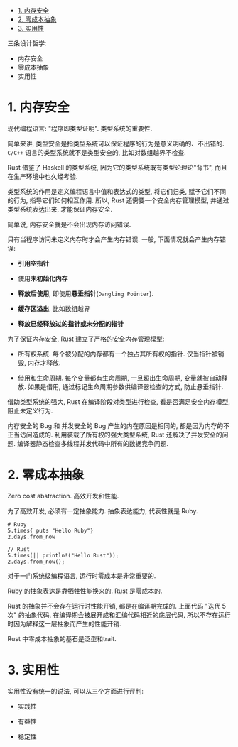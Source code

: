 <!-- @import "[TOC]" {cmd="toc" depthFrom=1 depthTo=6 orderedList=false} -->

<!-- code_chunk_output -->

- [1. 内存安全](#1-内存安全)
- [2. 零成本抽象](#2-零成本抽象)
- [3. 实用性](#3-实用性)

<!-- /code_chunk_output -->

三条设计哲学:

* 内存安全
* 零成本抽象
* 实用性

# 1. 内存安全

现代编程语言: "程序即类型证明". 类型系统的重要性.

简单来讲, 类型安全是指类型系统可以保证程序的行为是意义明确的、不出错的. `C/C++` 语言的类型系统就不是类型安全的, 比如对数组越界不检查.

Rust 借鉴了 Haskell 的类型系统, 因为它的类型系统既有类型论理论"背书", 而且在生产环境中也久经考验.

类型系统的作用是定义编程语言中值和表达式的类型, 将它们归类, 赋予它们不同的行为, 指导它们如何相互作用. 所以, Rust 还需要一个安全内存管理模型, 并通过类型系统表达出来, 才能保证内存安全.

简单说, 内存安全就是不会出现内存访问错误.

只有当程序访问未定义内存时才会产生内存错误. 一般, 下面情况就会产生内存错误:

* **引用空指针**

* 使用**未初始化内存**

* **释放后使用**, 即使用**悬垂指针**(`Dangling Pointer`).

* **缓存区溢出**, 比如数组越界

* **释放已经释放过的指针或未分配的指针**

为了保证内存安全, Rust 建立了严格的安全内存管理模型:

* 所有权系统. 每个被分配的内存都有一个独占其所有权的指针. 仅当指针被销毁, 内存才释放.

* 借用和生命周期. 每个变量都有生命周期, 一旦超出生命周期, 变量就被自动释放. 如果是借用, 通过标记生命周期参数供编译器检查的方式, 防止悬垂指针.

借助类型系统的强大, Rust 在编译阶段对类型进行检查, 看是否满足安全内存模型, 阻止未定义行为.

内存安全的 Bug 和 并发安全的 Bug 产生的内在原因是相同的, 都是因为内存的不正当访问造成的. 利用装载了所有权的强大类型系统, Rust 还解决了并发安全的问题. 编译器静态检查多线程并发代码中所有的数据竞争问题.

# 2. 零成本抽象

Zero cost abstraction. 高效开发和性能.

为了高效开发, 必须有一定抽象能力. 抽象表达能力, 代表性就是 Ruby.

```
# Ruby
5.times{ puts "Hello Ruby"}
2.days.from_now

// Rust
5.times(|| println!("Hello Rust"));
2.days.from_now();
```

对于一门系统级编程语言, 运行时零成本是非常重要的.

Ruby 的抽象表达是靠牺牲性能换来的. Rust 是零成本的.

Rust 的抽象并不会存在运行时性能开销, 都是在编译期完成的. 上面代码 "迭代 5 次" 的抽象代码, 在编译期会被展开成和汇编代码相近的底层代码, 所以不存在运行时因为解释这一层抽象而产生的性能开销.

Rust 中零成本抽象的基石是泛型和trait.

# 3. 实用性

实用性没有统一的说法, 可以从三个方面进行评判:

* 实践性

* 有益性

* 稳定性

